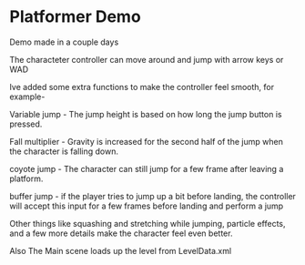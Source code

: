# Platformer Demo
Demo made in a couple days

The characteter controller can move around and jump with arrow keys or WAD

Ive added some extra functions to make the controller feel smooth, for example-

Variable jump - The jump height is based on how long the jump button is pressed.

Fall multiplier - Gravity is increased for the second half of the jump when the character is falling down. 

coyote jump - The character can still jump for a few frame after leaving a platform.

buffer jump - if the player tries to jump up a bit before landing, the controller will accept this input for a few frames before landing and perform a jump

Other things like squashing and stretching while jumping, particle effects, and a few more details make the character feel even better.

Also The Main scene loads up the level from LevelData.xml
